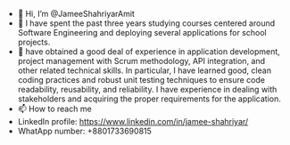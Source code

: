 - 👋 Hi, I’m @JameeShahriyarAmit
- 🌱 I have spent the past three years studying courses centered around Software Engineering and deploying several applications for school projects.
- 🌱  have obtained a good deal of experience in application development, project management with Scrum methodology, API integration, and other related technical skills. In particular, I have learned good, clean coding practices and robust unit testing techniques to ensure code readability, reusability, and reliability. I have experience in dealing with stakeholders and acquiring the proper requirements for the application. 
- 📫 How to reach me 
- LinkedIn profile: https://www.linkedin.com/in/jamee-shahriyar/
- WhatApp number: +8801733690815

<!---
JameeShahriyarAmit/JameeShahriyarAmit is a ✨ special ✨ repository because its `README.md` (this file) appears on your GitHub profile.
You can click the Preview link to take a look at your changes.
--->
